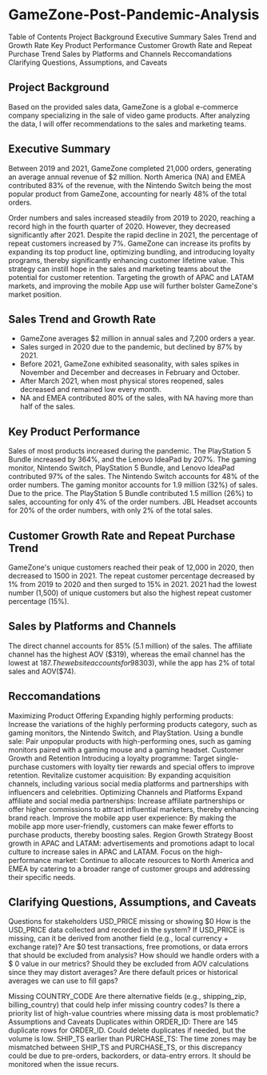 # GameZone-Post-Pandemic-Analysis
Table of Contents
Project Background
Executive Summary
Sales Trend and Growth Rate
Key Product Performance
Customer Growth Rate and Repeat Purchase Trend
Sales by Platforms and Channels
Reccomandations
Clarifying Questions, Assumptions, and Caveats


## Project Background
Based on the provided sales data, GameZone is a global e-commerce company specializing in the sale of video game products. After analyzing the data, I will offer recommendations to the sales and marketing teams.

## Executive Summary
Between 2019 and 2021, GameZone completed 21,000 orders, generating an average annual revenue of $2 million. North America (NA) and EMEA contributed 83% of the revenue, with the Nintendo Switch being the most popular product from GameZone, accounting for nearly 48% of the total orders.

Order numbers and sales increased steadily from 2019 to 2020, reaching a record high in the fourth quarter of 2020. However, they decreased significantly after 2021.
Despite the rapid decline in 2021, the percentage of repeat customers increased by 7%. GameZone can increase its profits by expanding its top product line, optimizing bundling, and introducing loyalty programs, thereby significantly enhancing customer lifetime value. This strategy can instill hope in the sales and marketing teams about the potential for customer retention. Targeting the growth of APAC and LATAM markets, and improving the mobile App use will further bolster GameZone's market position.

## Sales Trend and Growth Rate
- GameZone averages $2 million in annual sales and  7,200 orders a year.
- Sales surged in 2020 due to the pandemic, but declined by 87% by 2021.
- Before 2021, GameZone exhibited seasonality, with sales spikes in November and December and decreases in February and October.
- After March 2021, when most physical stores reopened, sales decreased and remained low every month.
- NA and EMEA contributed 80% of the sales, with NA having more than half of the sales.
## Key Product Performance
Sales of most products increased during the pandemic. The PlayStation 5 Bundle increased by 364%, and the Lenovo IdeaPad by 207%.
The gaming monitor, Nintendo Switch, PlayStation 5 Bundle, and Lenovo IdeaPad contributed 97% of the sales.
The Nintendo Switch accounts for 48% of the order numbers.
The gaming monitor accounts for 1.9 million (32%) of sales.
Due to the price. The PlayStation 5 Bundle contributed 1.5 million (26%) to sales, accounting for only 4% of the order numbers. JBL Headset accounts for 20% of the order numbers, with only 2% of the total sales.
## Customer Growth Rate and Repeat Purchase Trend
GameZone's unique customers reached their peak of 12,000 in 2020, then decreased to 1500 in 2021.
The repeat customer percentage decreased by 1% from 2019 to 2020 and then surged to 15% in 2021.
2021 had the lowest number (1,500) of unique customers but also the highest repeat customer percentage (15%).
## Sales by Platforms and Channels
The direct channel accounts for 85% (5.1 million) of the sales.
The affiliate channel has the highest AOV ($319), whereas the email channel has the lowest at $187.
The website accounts for 98% (5.9 million) of the sales, with AOV($303), while the app has 2% of total sales and AOV($74).
## Reccomandations
Maximizing Product Offering
Expanding highly performing products: Increase the variations of the highly performing products category, such as gaming monitors, the Nintendo Switch, and PlayStation.
Using a bundle sale: Pair unpopular products with high-performing ones, such as gaming monitors paired with a gaming mouse and a gaming headset.
 Customer Growth and Retention
Introducing a loyalty programme: Target single-purchase customers with loyalty tier rewards and special offers to improve retention.
Revitalize customer acquisition: By expanding acquisition channels, including various social media platforms and partnerships with influencers and celebrities.
Optimizing Channels and Platforms
Expand affiliate and social media partnerships: Increase affiliate partnerships or offer higher commissions to attract influential marketers, thereby enhancing brand reach.
Improve the mobile app user experience: By making the mobile app more user-friendly, customers can make fewer efforts to purchase products, thereby boosting sales.
Region Growth Strategy
Boost growth in APAC and LATAM: advertisements and promotions adapt to local culture to increase sales in APAC and LATAM.
Focus on the high-performance market: Continue to allocate resources to North America and EMEA by catering to a broader range of customer groups and addressing their specific needs.
## Clarifying Questions, Assumptions, and Caveats
Questions for stakeholders
USD_PRICE missing or showing $0
 How is the USD_PRICE data collected and recorded in the system?
If USD_PRICE is missing, can it be derived from another field (e.g., local currency + exchange rate)?
Are $0 test transactions, free promotions, or data errors that should be excluded from analysis?
How should we handle orders with a $ 0 value in our metrics? Should they be excluded from AOV calculations since they may distort averages?
Are there default prices or historical averages we can use to fill gaps?

Missing COUNTRY_CODE
Are there alternative fields (e.g., shipping_zip, billing_country) that could help infer missing country codes?
Is there a priority list of high-value countries where missing data is most problematic?
Assumptions and Caveats
Duplicates within ORDER_ID: There are 145 duplicate rows for ORDER_ID. Could delete duplicates if needed, but the volume is low.
SHIP_TS earlier than PURCHASE_TS: The time zones may be mismatched between SHIP_TS and PURCHASE_TS, or this discrepancy could be due to pre-orders, backorders, or data-entry errors. It should be monitored when the issue recurs.

